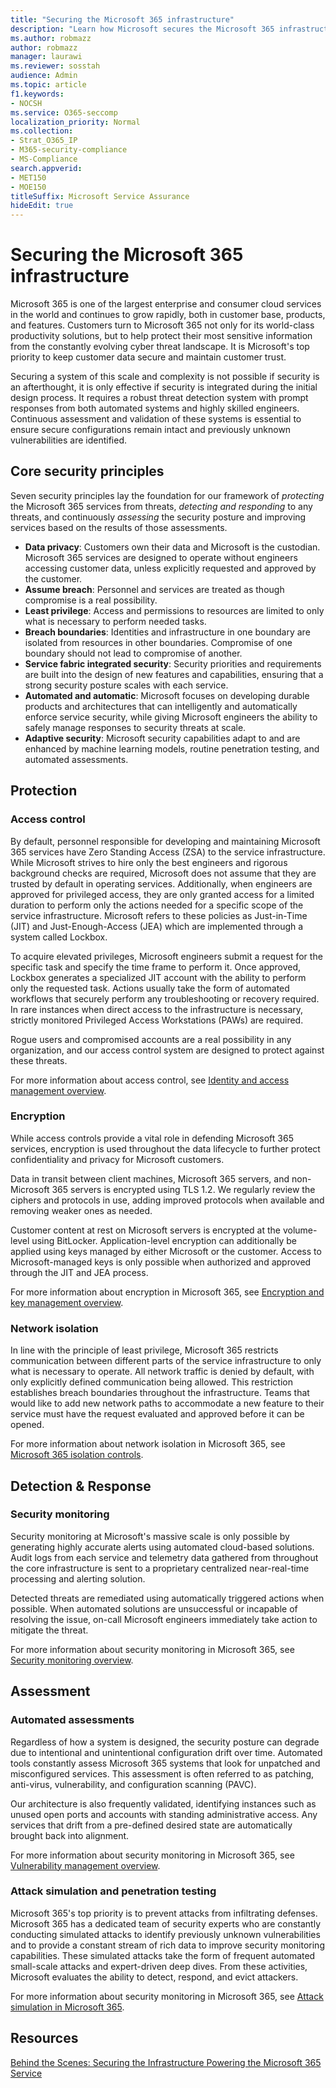 ```yaml
---
title: "Securing the Microsoft 365 infrastructure"
description: "Learn how Microsoft secures the Microsoft 365 infrastructure."
ms.author: robmazz
author: robmazz
manager: laurawi
ms.reviewer: sosstah
audience: Admin
ms.topic: article
f1.keywords:
- NOCSH
ms.service: O365-seccomp
localization_priority: Normal
ms.collection:
- Strat_O365_IP
- M365-security-compliance
- MS-Compliance
search.appverid:
- MET150
- MOE150
titleSuffix: Microsoft Service Assurance
hideEdit: true
---
```


# Securing the Microsoft 365 infrastructure

Microsoft 365 is one of the largest enterprise and consumer cloud services in the world and continues to grow rapidly, both in customer base, products, and features. Customers turn to Microsoft 365 not only for its world-class productivity solutions, but to help protect their most sensitive information from the constantly evolving cyber threat landscape. It is Microsoft's top priority to keep customer data secure and maintain customer trust.

Securing a system of this scale and complexity is not possible if security is an afterthought, it is only effective if security is integrated during the initial design process. It requires a robust threat detection system with prompt responses from both automated systems and highly skilled engineers. Continuous assessment and validation of these systems is essential to ensure secure configurations remain intact and previously unknown vulnerabilities are identified.

## Core security principles

Seven security principles lay the foundation for our framework of *protecting* the Microsoft 365 services from threats, *detecting and responding* to any threats, and continuously *assessing* the security posture and improving services based on the results of those assessments.

- **Data privacy**: Customers own their data and Microsoft is the custodian. Microsoft 365 services are designed to operate without engineers accessing customer data, unless explicitly requested and approved by the customer.
- **Assume breach**: Personnel and services are treated as though compromise is a real possibility.
- **Least privilege**: Access and permissions to resources are limited to only what is necessary to perform needed tasks.
- **Breach boundaries**: Identities and infrastructure in one boundary are isolated from resources in other boundaries. Compromise of one boundary should not lead to compromise of another.
- **Service fabric integrated security**: Security priorities and requirements are built into the design of new features and capabilities, ensuring that a strong security posture scales with each service.
- **Automated and automatic**: Microsoft focuses on developing durable products and architectures that can intelligently and automatically enforce service security, while giving Microsoft engineers the ability to safely manage responses to security threats at scale.
- **Adaptive security**: Microsoft security capabilities adapt to and are enhanced by machine learning models, routine penetration testing, and automated assessments.

## Protection

### Access control

By default, personnel responsible for developing and maintaining Microsoft 365 services have Zero Standing Access (ZSA) to the service infrastructure. While Microsoft strives to hire only the best engineers and rigorous background checks are required, Microsoft does not assume that they are trusted by default in operating services. Additionally, when engineers are approved for privileged access, they are only granted access for a limited duration to perform only the actions needed for a specific scope of the service infrastructure. Microsoft refers to these policies as Just-in-Time (JIT) and Just-Enough-Access (JEA) which are implemented through a system called Lockbox.

To acquire elevated privileges, Microsoft engineers submit a request for the specific task and specify the time frame to perform it. Once approved, Lockbox generates a specialized JIT account with the ability to perform only the requested task. Actions usually take the form of automated workflows that securely perform any troubleshooting or recovery required. In rare instances when direct access to the infrastructure is necessary, strictly monitored Privileged Access Workstations (PAWs) are required.

Rogue users and compromised accounts are a real possibility in any organization, and our access control system are designed to protect against these threats.

For more information about access control, see [Identity and access management overview](/assurance-identity-and-access-management.md).

### Encryption

While access controls provide a vital role in defending Microsoft 365 services, encryption is used throughout the data lifecycle to further protect confidentiality and privacy for Microsoft customers.

Data in transit between client machines, Microsoft 365 servers, and non-Microsoft 365 servers is encrypted using TLS 1.2. We regularly review the ciphers and protocols in use, adding improved protocols when available and removing weaker ones as needed.

Customer content at rest on Microsoft servers is encrypted at the volume-level using BitLocker. Application-level encryption can additionally be applied using keys managed by either Microsoft or the customer. Access to Microsoft-managed keys is only possible when authorized and approved through the JIT and JEA process.

For more information about encryption in Microsoft 365, see [Encryption and key management overview](assurance-encryption.md).

### Network isolation

In line with the principle of least privilege, Microsoft 365 restricts communication between different parts of the service infrastructure to only what is necessary to operate. All network traffic is denied by default, with only explicitly defined communication being allowed. This restriction establishes breach boundaries throughout the infrastructure. Teams that would like to add new network paths to accommodate a new feature to their service must have the request evaluated and approved before it can be opened.

For more information about network isolation in Microsoft 365, see [Microsoft 365 isolation controls](/microsoft-365/enterprise/microsoft-365-isolation-controls).

## Detection & Response

### Security monitoring

Security monitoring at Microsoft's massive scale is only possible by generating highly accurate alerts using automated cloud-based solutions. Audit logs from each service and telemetry data gathered from throughout the core infrastructure is sent to a proprietary centralized near-real-time processing and alerting solution.

Detected threats are remediated using automatically triggered actions when possible. When automated solutions are unsuccessful or incapable of resolving the issue, on-call Microsoft engineers immediately take action to mitigate the threat.

For more information about security monitoring in Microsoft 365, see [Security monitoring overview](assurance-security-monitoring.md).

## Assessment

### Automated assessments

Regardless of how a system is designed, the security posture can degrade due to intentional and unintentional configuration drift over time. Automated tools constantly assess Microsoft 365 systems that look for unpatched and misconfigured services. This assessment is often referred to as patching, anti-virus, vulnerability, and configuration scanning (PAVC).

Our architecture is also frequently validated, identifying instances such as unused open ports and accounts with standing administrative access. Any services that drift from a pre-defined desired state are automatically brought back into alignment.

For more information about security monitoring in Microsoft 365, see [Vulnerability management overview](assurance-vulnerability-management.md).

### Attack simulation and penetration testing

Microsoft 365's top priority is to prevent attacks from infiltrating defenses. Microsoft 365 has a dedicated team of security experts who are constantly conducting simulated attacks to identify previously unknown vulnerabilities and to provide a constant stream of rich data to improve security monitoring capabilities. These simulated attacks take the form of frequent automated small-scale attacks and expert-driven deep dives. From these activities, Microsoft evaluates the ability to detect, respond, and evict attackers.

For more information about security monitoring in Microsoft 365, see [Attack simulation in Microsoft 365](assurance-monitoring-and-testing.md).

## Resources

[Behind the Scenes: Securing the Infrastructure Powering the Microsoft 365 Service](https://download.microsoft.com/download/c/4/5/c45b197e-f0d9-4f40-bd5f-ed8fc7d0cd8c/M365DCSecurityIntro_Whitepaper.pdf)
